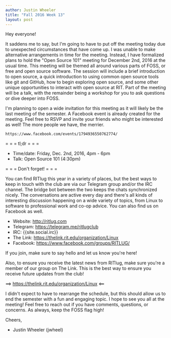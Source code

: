```yaml
---
author: Justin Wheeler
title: "Fall 2016 Week 13"
layout: post
---
```


Hey everyone!

It saddens me to say, but I'm going to have to put off the meeting today due to unexpected circumstances that have come up. I was unable to make alternative arrangements in time for the meeting. Instead, I have formalized plans to hold the "Open Source 101" meeting for December 2nd, 2016 at the usual time. This meeting will be themed all around various parts of FOSS, or free and open source software. The session will include a brief introduction to open source, a quick introduction to using common open source tools like git and GitHub, how to begin exploring open source, and some other unique opportunities to interact with open source at RIT. Part of the meeting will be a talk, with the remainder being a workshop for you to ask questions or dive deeper into FOSS.

I'm planning to open a wide invitation for this meeting as it will likely be the last meeting of the semester. A Facebook event is already created for the meeting. Feel free to RSVP and invite your friends who might be interested as well! The more people we have, the merrier.

    https://www.facebook.com/events/1794936550762774/


= = =  tl;dr  = = =

* Time/date: Friday, Dec. 2nd, 2016, 4pm - 6pm
* Talk:      Open Source 101 (4:30pm)


= = =  Don't forget!  = = =

You can find RITlug this year in a variety of places, but the best ways to keep in touch with the club are via our Telegram group and/or the IRC channel. The bridge bot between the two keeps the chats synchronized nicely. The conversations are active every day and there's all kinds of interesting discussion happening on a wide variety of topics, from Linux to software to professional work and co-op advice. You can also find us on Facebook as well.

* Website:  http://ritlug.com
* Telegram: https://telegram.me/ritlugclub
* IRC:      {{site.social.irc}}
* The Link: https://thelink.rit.edu/organization/Linux
* Facebook: https://www.facebook.com/groups/RITLUG/

If you join, make sure to say hello and let us know you're here!

Also, to ensure you receive the latest news from RITlug, make sure you're a member of our group on The Link. This is the best way to ensure you receive future updates from the club!

==> https://thelink.rit.edu/organization/Linux <==


I didn't expect to have to rearrange the schedule, but this should allow us to end the semester with a fun and engaging topic. I hope to see you all at the meeting! Feel free to reach out if you have comments, questions, or concerns. As always, keep the FOSS flag high!

Cheers,
- Justin Wheeler (jwheel)
